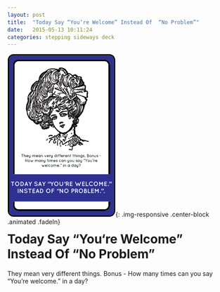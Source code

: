 ```yaml
---
layout: post
title:  "Today Say “You‘re Welcome” Instead Of  “No Problem”"
date:   2015-05-13 10:11:24
categories: stepping sideways deck
---
```

![Today Say “You‘re Welcome” Instead Of  “No Problem” Card](https://github.com/steppingsideways/steppingsideways.github.io/blob/master/images/today_say_youre_welcome.png?raw=true){: .img-responsive .center-block .animated .fadeIn}

<div class="row">
	<div class="animated fadeIn col-md-12">
		<h1 style="margin-top:0px;">Today Say “You‘re Welcome” Instead Of  “No Problem”</h1>
		They mean very different things. Bonus - How many times can you say “You’re welcome.” in a day? 
	</div>
</div>